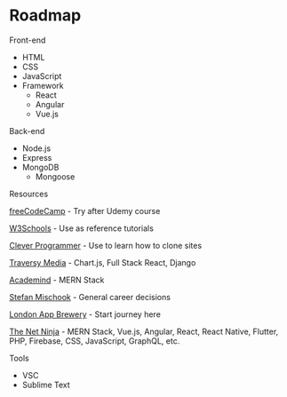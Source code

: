 # Roadmap

Front-end

- HTML
- CSS
- JavaScript
- Framework
   - React
   - Angular
   - Vue.js

Back-end

- Node.js
- Express
- MongoDB
   - Mongoose

Resources

[freeCodeCamp](https://www.freecodecamp.org/) - Try after Udemy course

[W3Schools](https://www.w3schools.com/) - Use as reference tutorials

[Clever Programmer](https://www.youtube.com/channel/UCqrILQNl5Ed9Dz6CGMyvMTQ) - Use to learn how to clone sites

[Traversy Media](https://www.youtube.com/channel/UC29ju8bIPH5as8OGnQzwJyA) - Chart.js, Full Stack React, Django

[Academind](https://www.youtube.com/channel/UCSJbGtTlrDami-tDGPUV9-w) - MERN Stack

[Stefan Mischook](https://www.youtube.com/channel/UCyUBW72KU30dfAYWLVNZO8Q) - General career decisions

[London App Brewery](https://www.youtube.com/channel/UCVD5Vh9LhLBxp3o1vRNyf_w) - Start journey here

[The Net Ninja](https://www.youtube.com/channel/UCW5YeuERMmlnqo4oq8vwUpg) - MERN Stack, Vue.js, Angular, React, React Native, Flutter, PHP, Firebase, CSS, JavaScript, GraphQL, etc.

Tools

- VSC
- Sublime Text

